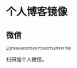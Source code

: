 # 个人博客镜像
## 微信

<img src="https://img.risinghf.com/20200919-133931-350.png" alt="8186e4d0072a14703a3712a7f874ffd6" style="zoom:67%;" />

扫码加个人微信。

